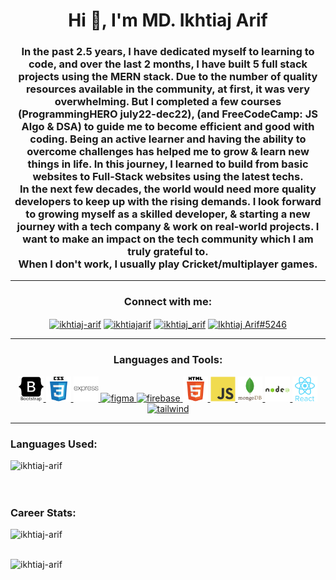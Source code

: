 <h1 align="center">Hi 👋, I'm MD. Ikhtiaj Arif</h1>
<h3 align="center">In the past 2.5 years, I have dedicated myself to learning to code, and over the last 2 months, I have built 5 full stack projects using the MERN stack. Due to the number of quality resources available in the community, at first, it was very overwhelming. But I completed a few courses (ProgrammingHERO july22-dec22), (and FreeCodeCamp: JS Algo & DSA) to guide me to become efficient and good with coding. Being an active learner and having the ability to overcome challenges has helped me to grow & learn new things in life. In this journey, I learned to build from basic websites to Full-Stack websites using the latest techs. 
  <br/>
  In the next few decades, the world would need more quality developers to keep up with the rising demands. I look forward to growing myself as a skilled developer, & starting a new journey with a tech company & work on real-world projects. I want to make an impact on the tech community which I am truly grateful to.
  <br/>
  When I don't work, I usually play Cricket/multiplayer games.</h3>
<hr/>
<h3 align="center">Connect with me:</h3>
<p align="center">
<a href="https://linkedin.com/in/ikhtiaj-arif" target="blank"><img align="center" src="https://raw.githubusercontent.com/rahuldkjain/github-profile-readme-generator/master/src/images/icons/Social/linked-in-alt.svg" alt="ikhtiaj-arif" height="30" width="40" /></a>
<a href="https://fb.com/ikhtiajarif" target="blank"><img align="center" src="https://raw.githubusercontent.com/rahuldkjain/github-profile-readme-generator/master/src/images/icons/Social/facebook.svg" alt="ikhtiajarif" height="30" width="40" /></a>
<a href="https://instagram.com/ikhtiaj_arif" target="blank"><img align="center" src="https://raw.githubusercontent.com/rahuldkjain/github-profile-readme-generator/master/src/images/icons/Social/instagram.svg" alt="ikhtiaj_arif" height="30" width="40" /></a>
<a href="https://discord.gg/Ikhtiaj Arif#5246" target="blank"><img align="center" src="https://raw.githubusercontent.com/rahuldkjain/github-profile-readme-generator/master/src/images/icons/Social/discord.svg" alt="Ikhtiaj Arif#5246" height="30" width="40" /></a>
</p>
<hr/>
<h3 align="center">Languages and Tools:</h3>
<p align="center"> <a href="https://getbootstrap.com" target="_blank" rel="noreferrer"> <img src="https://raw.githubusercontent.com/devicons/devicon/master/icons/bootstrap/bootstrap-plain-wordmark.svg" alt="bootstrap" width="40" height="40"/> </a> <a href="https://www.w3schools.com/css/" target="_blank" rel="noreferrer"> <img src="https://raw.githubusercontent.com/devicons/devicon/master/icons/css3/css3-original-wordmark.svg" alt="css3" width="40" height="40"/> </a> <a href="https://expressjs.com" target="_blank" rel="noreferrer"> <img src="https://raw.githubusercontent.com/devicons/devicon/master/icons/express/express-original-wordmark.svg" alt="express" width="40" height="40"/> </a> <a href="https://www.figma.com/" target="_blank" rel="noreferrer"> <img src="https://www.vectorlogo.zone/logos/figma/figma-icon.svg" alt="figma" width="40" height="40"/> </a> <a href="https://firebase.google.com/" target="_blank" rel="noreferrer"> <img src="https://www.vectorlogo.zone/logos/firebase/firebase-icon.svg" alt="firebase" width="40" height="40"/> </a> <a href="https://www.w3.org/html/" target="_blank" rel="noreferrer"> <img src="https://raw.githubusercontent.com/devicons/devicon/master/icons/html5/html5-original-wordmark.svg" alt="html5" width="40" height="40"/> </a> <a href="https://developer.mozilla.org/en-US/docs/Web/JavaScript" target="_blank" rel="noreferrer"> <img src="https://raw.githubusercontent.com/devicons/devicon/master/icons/javascript/javascript-original.svg" alt="javascript" width="40" height="40"/> </a> <a href="https://www.mongodb.com/" target="_blank" rel="noreferrer"> <img src="https://raw.githubusercontent.com/devicons/devicon/master/icons/mongodb/mongodb-original-wordmark.svg" alt="mongodb" width="40" height="40"/> </a> <a href="https://nodejs.org" target="_blank" rel="noreferrer"> <img src="https://raw.githubusercontent.com/devicons/devicon/master/icons/nodejs/nodejs-original-wordmark.svg" alt="nodejs" width="40" height="40"/> </a> <a href="https://reactjs.org/" target="_blank" rel="noreferrer"> <img src="https://raw.githubusercontent.com/devicons/devicon/master/icons/react/react-original-wordmark.svg" alt="react" width="40" height="40"/> </a> <a href="https://tailwindcss.com/" target="_blank" rel="noreferrer"> <img src="https://www.vectorlogo.zone/logos/tailwindcss/tailwindcss-icon.svg" alt="tailwind" width="40" height="40"/> </a> </p>

<hr/>
<h3 align="left">Languages Used:</h3>
<p><img align="left"  src="https://github-readme-stats.vercel.app/api/top-langs?username=ikhtiaj-arif&show_icons=true&locale=en&layout=compact" alt="ikhtiaj-arif" /></p>
<br/>
<br/><br/>



<h3 align="left">Career Stats:</h3>

<p align="left"><img align="left" src="https://github-readme-streak-stats.herokuapp.com/?user=ikhtiaj-arif&" alt="ikhtiaj-arif" /></p>
<br/><br/>
<p>&nbsp;<img align="left" src="https://github-readme-stats.vercel.app/api?username=ikhtiaj-arif&show_icons=true&locale=en" alt="ikhtiaj-arif" /></p>


